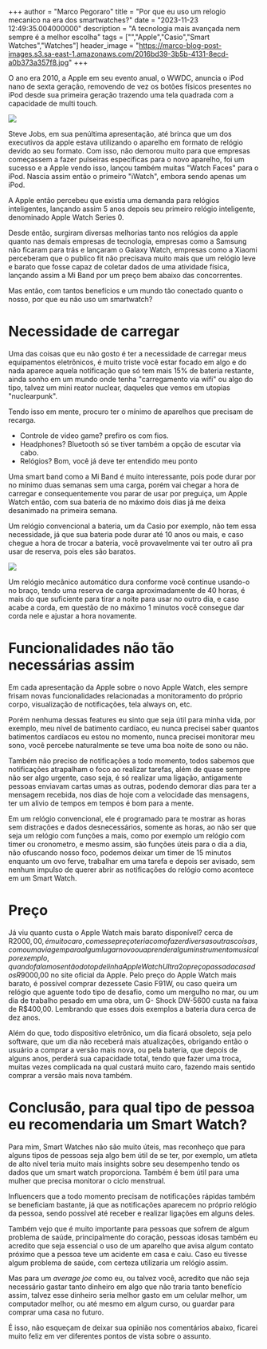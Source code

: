 +++
  author = "Marco Pegoraro"
  title = "Por que eu uso um relogio mecanico na era dos smartwatches?"
  date = "2023-11-23 12:49:35.004000000"
  description = "A tecnologia mais avançada nem sempre é a melhor escolha"
  tags = ["","Apple","Casio","Smart Watches","Watches"] 
  header_image = "https://marco-blog-post-images.s3.sa-east-1.amazonaws.com/2016bd39-3b5b-4131-8ecd-a0b373a357f8.jpg"
+++
  
O ano era 2010, a Apple em seu evento anual, o WWDC, anuncia o iPod nano de sexta geração, removendo de vez os botões físicos presentes no iPod desde sua primeira geração trazendo uma tela quadrada com a capacidade de multi touch.

![](https://marco-blog-post-images.s3.sa-east-1.amazonaws.com/2016bd39-3b5b-4131-8ecd-a0b373a357f8.jpg)

Steve Jobs, em sua penúltima apresentação, até brinca que um dos executivos da apple estava utilizando o aparelho em formato de relógio devido ao seu formato. Com isso, não demorou muito para que empresas começassem a fazer pulseiras especificas para o novo aparelho, foi um sucesso e a Apple vendo isso, lançou também muitas "Watch Faces" para o iPod. Nascia assim então o primeiro "iWatch", embora sendo apenas um iPod.

A Apple então percebeu que existia uma demanda para relógios inteligentes, lançando assim 5 anos depois seu primeiro relógio inteligente, denominado Apple Watch Series 0.

Desde então, surgiram diversas melhorias tanto nos relógios da apple quanto nas demais empresas de tecnologia, empresas como a Samsung não ficaram para trás e lançaram o Galaxy Watch, empresas como a Xiaomi perceberam que o publico fit não precisava muito mais que um relógio leve e barato que fosse capaz de coletar dados de uma atividade física, lançando assim a Mi Band por um preço bem abaixo das concorrentes.

Mas então, com tantos benefícios e um mundo tão conectado quanto o nosso, por que eu não uso um smartwatch?

# Necessidade de carregar

Uma das coisas que eu não gosto é ter a necessidade de carregar meus equipamentos eletrônicos, é muito triste você estar focado em algo e do nada aparece aquela notificação que só tem mais 15% de bateria restante, ainda sonho em um mundo onde tenha "carregamento via wifi" ou algo do tipo, talvez um mini reator nuclear, daqueles que vemos em utopias "nuclearpunk".

Tendo isso em mente, procuro ter o mínimo de aparelhos que precisam de recarga.

* Controle de video game? prefiro os com fios.
* Headphones? Bluetooth só se tiver também a opção de escutar via cabo.
* Relógios? Bom, você já deve ter entendido meu ponto

Uma smart band como a Mi Band é muito interessante, pois pode durar por no mínimo duas semanas sem uma carga, porém vai chegar a hora de carregar e consequentemente vou parar de usar por preguiça, um Apple Watch então, com sua bateria de no máximo dois dias já me deixa desanimado na primeira semana.

Um relógio convencional a bateria, um da Casio por exemplo, não tem essa necessidade, já que sua bateria pode durar até 10 anos ou mais, e caso chegue a hora de trocar a bateria, você provavelmente vai ter outro ali pra usar de reserva, pois eles são baratos.

![](https://marco-blog-post-images.s3.sa-east-1.amazonaws.com/1066d45f-f8e7-4968-9cef-c6b442a8cc9f.jpg)

Um relógio mecânico automático dura conforme você continue usando-o no braço, tendo uma reserva de carga aproximadamente de 40 horas, é mais do que suficiente para tirar a noite para usar no outro dia, e caso acabe a corda, em questão de no máximo 1 minutos você consegue dar corda nele e ajustar a hora novamente.

# Funcionalidades não tão necessárias assim

Em cada apresentação da Apple sobre o novo Apple Watch, eles sempre frisam novas funcionalidades relacionadas a monitoramento do próprio corpo, visualização de notificações, tela always on, etc.

Porém nenhuma dessas features eu sinto que seja útil para minha vida, por exemplo, meu nível de batimento cardíaco, eu nunca precisei saber quantos batimentos cardíacos eu estou no momento, nunca precisei monitorar meu sono, você percebe naturalmente se teve uma boa noite de sono ou não.

Também não preciso de notificações a todo momento, todos sabemos que notificações atrapalham o foco ao realizar tarefas, além de quase sempre não ser algo urgente, caso seja, é só realizar uma ligação, antigamente pessoas enviavam cartas umas as outras, podendo demorar dias para ter a mensagem recebida, nos dias de hoje com a velocidade das mensagens, ter um alivio de tempos em tempos é bom para a mente.

Em um relógio convencional, ele é programado para te mostrar as horas sem distrações e dados desnecessários, somente as horas, ao não ser que seja um relógio com funções a mais, como por exemplo um relógio com timer ou cronometro, e mesmo assim, são funções úteis para o dia a dia, não ofuscando nosso foco, podemos deixar um timer de 15 minutos enquanto um ovo ferve, trabalhar em uma tarefa e depois ser avisado, sem nenhum impulso de querer abrir as notificações do relógio como acontece em um Smart Watch.

# Preço

Já viu quanto custa o Apple Watch mais barato disponível? cerca de R$2000,00, é muito caro, com esse preço teria como fazer diversas outras coisas, como uma viagem para algum lugar novo ou aprender algum instrumento musical por exemplo, quando falamos então do top de linha Apple Watch Ultra 2 o preço passa da casa dos R$9000,00 no site oficial da Apple. Pelo preço do Apple Watch mais barato, é possível comprar dezessete Casio F91W, ou caso queira um relógio que aguente todo tipo de desafio, como um mergulho no mar, ou um dia de trabalho pesado em uma obra, um G- Shock DW-5600 custa na faixa de R$400,00\. Lembrando que esses dois exemplos a bateria dura cerca de dez anos.

Além do que, todo dispositivo eletrônico, um dia ficará obsoleto, seja pelo software, que um dia não receberá mais atualizações, obrigando então o usuário a comprar a versão mais nova, ou pela bateria, que depois de alguns anos, perderá sua capacidade total, tendo que fazer uma troca, muitas vezes complicada na qual custará muito caro, fazendo mais sentido comprar a versão mais nova também.

# Conclusão, para qual tipo de pessoa eu recomendaria um Smart Watch?

Para mim, Smart Watches não são muito úteis, mas reconheço que para alguns tipos de pessoas seja algo bem útil de se ter, por exemplo, um atleta de alto nível teria muito mais insights sobre seu desempenho tendo os dados que um smart watch proporciona. Também é bem útil para uma mulher que precisa monitorar o ciclo menstrual.

Influencers que a todo momento precisam de notificações rápidas também se beneficiam bastante, já que as notificações aparecem no próprio relógio da pessoa, sendo possível até receber e realizar ligações em alguns deles.

Também vejo que é muito importante para pessoas que sofrem de algum problema de saúde, principalmente do coração, pessoas idosas também eu acredito que seja essencial o uso de um aparelho que avisa algum contato próximo que a pessoa teve um acidente em casa e caiu. Caso eu tivesse algum problema de saúde, com certeza utilizaria um relógio assim.

Mas para um _average joe_ como eu, ou talvez você, acredito que não seja necessário gastar tanto dinheiro em algo que não traria tanto benefício assim, talvez esse dinheiro seria melhor gasto em um celular melhor, um computador melhor, ou até mesmo em algum curso, ou guardar para comprar uma casa no futuro.

  
É isso, não esqueçam de deixar sua opinião nos comentários abaixo, ficarei muito feliz em ver diferentes pontos de vista sobre o assunto.